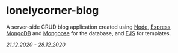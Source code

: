 # lonelycorner-blog
A server-side CRUD blog application created using [Node](https://github.com/nodejs/node), [Express](https://github.com/expressjs/express), [MongoDB](https://github.com/mongodb/mongo) and [Mongoose](https://github.com/Automattic/mongoose) for the database, and [EJS](https://github.com/mde/ejs) for templates.

*21.12.2020 - 28.12.2020*
